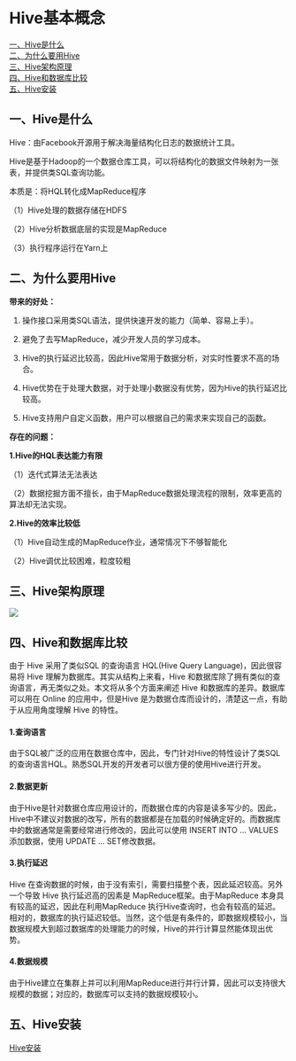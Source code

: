 # Hive基本概念

<nav>
<a href="#一、Hive是什么">一、Hive是什么</a><br/>
<a href="#二、为什么要用Hive">二、为什么要用Hive</a><br/>
<a href="#三、Hive架构原理">三、Hive架构原理</a><br/>
<a href="#四、Hive和数据库比较">四、Hive和数据库比较</a><br/>
<a href="#五、Hive安装">五、Hive安装</a><br/>
</nav>



## 一、Hive是什么

Hive：由Facebook开源用于解决海量结构化日志的数据统计工具。

Hive是基于Hadoop的一个数据仓库工具，可以将结构化的数据文件映射为一张表，并提供类SQL查询功能。

本质是：将HQL转化成MapReduce程序

（1）Hive处理的数据存储在HDFS

（2）Hive分析数据底层的实现是MapReduce

（3）执行程序运行在Yarn上



## 二、为什么要用Hive

**带来的好处：**

1. 操作接口采用类SQL语法，提供快速开发的能力（简单、容易上手）。

2. 避免了去写MapReduce，减少开发人员的学习成本。

3. Hive的执行延迟比较高，因此Hive常用于数据分析，对实时性要求不高的场合。

4. Hive优势在于处理大数据，对于处理小数据没有优势，因为Hive的执行延迟比较高。

5. Hive支持用户自定义函数，用户可以根据自己的需求来实现自己的函数。

**存在的问题：**

**1.Hive的HQL表达能力有限**

（1）迭代式算法无法表达

（2）数据挖掘方面不擅长，由于MapReduce数据处理流程的限制，效率更高的算法却无法实现。

**2.Hive的效率比较低**

（1）Hive自动生成的MapReduce作业，通常情况下不够智能化

（2）Hive调优比较困难，粒度较粗



## 三、Hive架构原理

![](C:\Users\whj\Desktop\u=1715899192,494778871&fm=26&gp=0.jpg)



## 四、Hive和数据库比较

由于 Hive 采用了类似SQL 的查询语言 HQL(Hive Query Language)，因此很容易将 Hive 理解为数据库。其实从结构上来看，Hive 和数据库除了拥有类似的查询语言，再无类似之处。本文将从多个方面来阐述 Hive 和数据库的差异。数据库可以用在 Online 的应用中，但是Hive 是为数据仓库而设计的，清楚这一点，有助于从应用角度理解 Hive 的特性。

#### 1.查询语言

由于SQL被广泛的应用在数据仓库中，因此，专门针对Hive的特性设计了类SQL的查询语言HQL。熟悉SQL开发的开发者可以很方便的使用Hive进行开发。

#### 2.数据更新

由于Hive是针对数据仓库应用设计的，而数据仓库的内容是读多写少的。因此，Hive中不建议对数据的改写，所有的数据都是在加载的时候确定好的。而数据库中的数据通常是需要经常进行修改的，因此可以使用 INSERT INTO … VALUES 添加数据，使用 UPDATE … SET修改数据。

#### 3.执行延迟

Hive 在查询数据的时候，由于没有索引，需要扫描整个表，因此延迟较高。另外一个导致 Hive 执行延迟高的因素是 MapReduce框架。由于MapReduce 本身具有较高的延迟，因此在利用MapReduce 执行Hive查询时，也会有较高的延迟。相对的，数据库的执行延迟较低。当然，这个低是有条件的，即数据规模较小，当数据规模大到超过数据库的处理能力的时候，Hive的并行计算显然能体现出优势。

#### 4.数据规模

由于Hive建立在集群上并可以利用MapReduce进行并行计算，因此可以支持很大规模的数据；对应的，数据库可以支持的数据规模较小。



## 五、Hive安装

[Hive安装](#)

